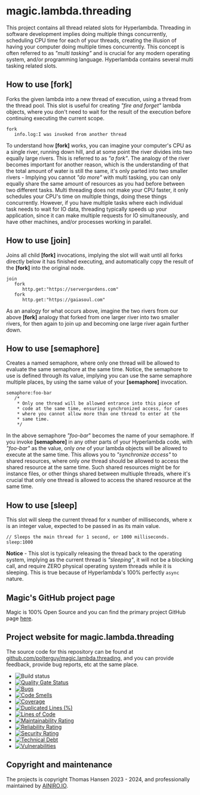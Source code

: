 # magic.lambda.threading

This project contains all thread related slots for Hyperlambda. Threading in software development implies
doing multiple things concurrently, scheduling CPU time for each of your threads, creating the illusion
of having your computer doing multiple times concurrently. This concept is often referred to as
_"multi tasking"_ and is crucial for any modern operating system, and/or programming language.
Hyperlambda contains several multi tasking related slots.

## How to use [fork]

Forks the given lambda into a new thread of execution, using a thread from the thread pool. This
slot is useful for creating _"fire and forget"_ lambda objects, where you don't need to wait
for the result of the execution before continuing executing the current scope.

```
fork
   info.log:I was invoked from another thread
```

To understand how **[fork]** works, you can imagine your computer's CPU as a single river,
running down hill, and at some point the river divides into two equally large rivers. This is
referred to as _"a fork"_. The analogy of the river becomes important for another reason, which
is the understanding of that the total amount of water is still the same, it's only parted
into two smaller rivers - Implying you cannot _"do more"_ with multi tasking, you can only
equally share the same amount of resources as you had before between two different tasks.
Multi threading does not make your CPU faster, it only schedules your CPU's time on multiple
things, doing these things concurrently. However, if you have multiple tasks where each
individual task needs to wait for IO data, threading typically speeds up your application,
since it can make multiple requests for IO simultaneously, and have other machines, and/or
processes working in parallel.

## How to use [join]

Joins all child **[fork]** invocations, implying the slot will wait until all forks directly below it
has finished executing, and automatically copy the result of the **[fork]** into the original node.

```
join
   fork
      http.get:"https://servergardens.com"
   fork
      http.get:"https://gaiasoul.com"
```

As an analogy for what occurs above, imagine the two rivers from our above **[fork]** analogy
that forked from one larger river into two smaller rivers, for then again to join up and becoming one
large river again further down.

## How to use [semaphore]

Creates a named semaphore, where only one thread will be allowed to evaluate the same semaphore at
the same time. Notice, the semaphore to use is defined through its value, implying you can use the same
semaphore multiple places, by using the same value of your **[semaphore]** invocation.

```
semaphore:foo-bar
   /*
    * Only one thread will be allowed entrance into this piece of
    * code at the same time, ensuring synchronized access, for cases
    * where you cannot allow more than one thread to enter at the
    * same time.
    */
```

In the above semaphore _"foo-bar_" becomes the name of your semaphore. If you invoke **[semaphore]** in
any other parts of your Hyperlambda code, with _"foo-bar"_ as the value, only _one_ of your
lambda objects will be allowed to execute at the same time. This allows you to _"synchronize access"_
to shared resources, where only _one_ thread should be allowed to access the shared resource at the same
time. Such shared resources might be for instance files, or other things shared between multiuple threads,
where it's crucial that only one thread is allowed to access the shared resource at the same time.

## How to use [sleep]

This slot will sleep the current thread for x number of milliseconds, where x is an integer value, expected
to be passed in as its main value.

```
// Sleeps the main thread for 1 second, or 1000 milliseconds.
sleep:1000
```

**Notice** - This slot is typically releasing the thread back to the operating system, implying as
the current thread is _"sleeping"_, it will not be a blocking call, and require ZERO physical operating
system threads while it is sleeping. This is true because of Hyperlambda's 100% perfectly `async` nature.

## Magic's GitHub project page

Magic is 100% Open Source and you can find the primary project GitHub page [here](https://github.com/polterguy/magic).

## Project website for magic.lambda.threading

The source code for this repository can be found at [github.com/polterguy/magic.lambda.threading](https://github.com/polterguy/magic.lambda.threading), and you can provide feedback, provide bug reports, etc at the same place.

- ![Build status](https://github.com/polterguy/magic.lambda.threading/actions/workflows/build.yaml/badge.svg)
- [![Quality Gate Status](https://sonarcloud.io/api/project_badges/measure?project=polterguy_magic.lambda.threading&metric=alert_status)](https://sonarcloud.io/dashboard?id=polterguy_magic.lambda.threading)
- [![Bugs](https://sonarcloud.io/api/project_badges/measure?project=polterguy_magic.lambda.threading&metric=bugs)](https://sonarcloud.io/dashboard?id=polterguy_magic.lambda.threading)
- [![Code Smells](https://sonarcloud.io/api/project_badges/measure?project=polterguy_magic.lambda.threading&metric=code_smells)](https://sonarcloud.io/dashboard?id=polterguy_magic.lambda.threading)
- [![Coverage](https://sonarcloud.io/api/project_badges/measure?project=polterguy_magic.lambda.threading&metric=coverage)](https://sonarcloud.io/dashboard?id=polterguy_magic.lambda.threading)
- [![Duplicated Lines (%)](https://sonarcloud.io/api/project_badges/measure?project=polterguy_magic.lambda.threading&metric=duplicated_lines_density)](https://sonarcloud.io/dashboard?id=polterguy_magic.lambda.threading)
- [![Lines of Code](https://sonarcloud.io/api/project_badges/measure?project=polterguy_magic.lambda.threading&metric=ncloc)](https://sonarcloud.io/dashboard?id=polterguy_magic.lambda.threading)
- [![Maintainability Rating](https://sonarcloud.io/api/project_badges/measure?project=polterguy_magic.lambda.threading&metric=sqale_rating)](https://sonarcloud.io/dashboard?id=polterguy_magic.lambda.threading)
- [![Reliability Rating](https://sonarcloud.io/api/project_badges/measure?project=polterguy_magic.lambda.threading&metric=reliability_rating)](https://sonarcloud.io/dashboard?id=polterguy_magic.lambda.threading)
- [![Security Rating](https://sonarcloud.io/api/project_badges/measure?project=polterguy_magic.lambda.threading&metric=security_rating)](https://sonarcloud.io/dashboard?id=polterguy_magic.lambda.threading)
- [![Technical Debt](https://sonarcloud.io/api/project_badges/measure?project=polterguy_magic.lambda.threading&metric=sqale_index)](https://sonarcloud.io/dashboard?id=polterguy_magic.lambda.threading)
- [![Vulnerabilities](https://sonarcloud.io/api/project_badges/measure?project=polterguy_magic.lambda.threading&metric=vulnerabilities)](https://sonarcloud.io/dashboard?id=polterguy_magic.lambda.threading)

## Copyright and maintenance

The projects is copyright Thomas Hansen 2023 - 2024, and professionally maintained by [AINIRO.IO](https://ainiro.io).

